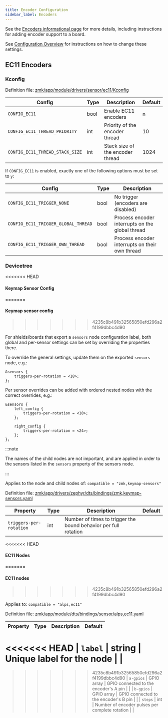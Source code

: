 ```yaml
---
title: Encoder Configuration
sidebar_label: Encoders
---
```


See the [Encoders informational page](../features/encoders.md) for more details, including instructions for adding encoder support to a board.

See [Configuration Overview](index.md) for instructions on how to change these settings.

## EC11 Encoders

### Kconfig

Definition file: [zmk/app/module/drivers/sensor/ec11/Kconfig](https://github.com/zmkfirmware/zmk/blob/main/app/module/drivers/sensor/ec11/Kconfig)

| Config                          | Type | Description                      | Default |
| ------------------------------- | ---- | -------------------------------- | ------- |
| `CONFIG_EC11`                   | bool | Enable EC11 encoders             | n       |
| `CONFIG_EC11_THREAD_PRIORITY`   | int  | Priority of the encoder thread   | 10      |
| `CONFIG_EC11_THREAD_STACK_SIZE` | int  | Stack size of the encoder thread | 1024    |

If `CONFIG_EC11` is enabled, exactly one of the following options must be set to `y`:

| Config                              | Type | Description                                     |
| ----------------------------------- | ---- | ----------------------------------------------- |
| `CONFIG_EC11_TRIGGER_NONE`          | bool | No trigger (encoders are disabled)              |
| `CONFIG_EC11_TRIGGER_GLOBAL_THREAD` | bool | Process encoder interrupts on the global thread |
| `CONFIG_EC11_TRIGGER_OWN_THREAD`    | bool | Process encoder interrupts on their own thread  |

### Devicetree

<<<<<<< HEAD
#### Keymap Sensor Config
=======
#### Keymap sensor config
>>>>>>> 4235c8b491b32565850efd296a2f4199dbbc4d90

For shields/boards that export a `sensors` node configuration label, both global and per-sensor settings can be set by overriding the properties there.

To override the general settings, update them on the exported `sensors` node, e.g.:

```
&sensors {
    triggers-per-rotation = <18>;
};
```

Per sensor overrides can be added with ordered nested nodes with the correct overrides, e.g.:

```
&sensors {
    left_config {
        triggers-per-rotation = <18>;
    };

    right_config {
        triggers-per-rotation = <24>;
    };
};
```

:::note

The names of the child nodes are not important, and are applied in order to the sensors listed in the `sensors` property of the sensors node.

:::

Applies to the node and child nodes of: `compatible = "zmk,keymap-sensors"`

Definition file: [zmk/app/drivers/zephyr/dts/bindings/zmk,keymap-sensors.yaml](https://github.com/zmkfirmware/zmk/blob/main/app/drivers/zephyr/dts/bindings/zmk%2Ckeymap-sensors.yaml)

| Property                | Type | Description                                                     | Default |
| ----------------------- | ---- | --------------------------------------------------------------- | ------- |
| `triggers-per-rotation` | int  | Number of times to trigger the bound behavior per full rotation |         |

<<<<<<< HEAD
#### EC11 Nodes
=======
#### EC11 nodes
>>>>>>> 4235c8b491b32565850efd296a2f4199dbbc4d90

Applies to: `compatible = "alps,ec11"`

Definition file: [zmk/app/module/dts/bindings/sensor/alps,ec11.yaml](https://github.com/zmkfirmware/zmk/blob/main/app/module/dts/bindings/sensor/alps%2Cec11.yaml)

| Property  | Type       | Description                                    | Default |
| --------- | ---------- | ---------------------------------------------- | ------- |
<<<<<<< HEAD
| `label`   | string     | Unique label for the node                      |         |
=======
>>>>>>> 4235c8b491b32565850efd296a2f4199dbbc4d90
| `a-gpios` | GPIO array | GPIO connected to the encoder's A pin          |         |
| `b-gpios` | GPIO array | GPIO connected to the encoder's B pin          |         |
| `steps`   | int        | Number of encoder pulses per complete rotation |         |
